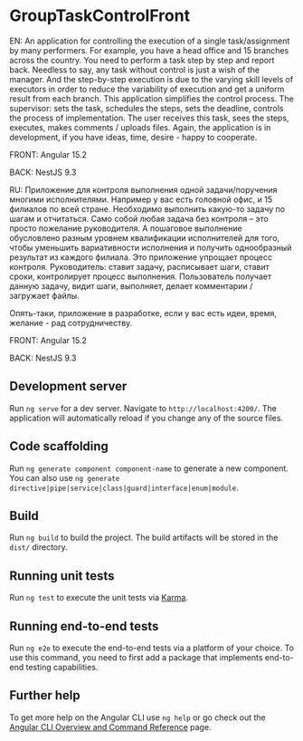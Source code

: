 # GroupTaskControlFront

EN:
An application for controlling the execution of a single task/assignment by many performers.
For example, you have a head office and 15 branches across the country. You need to perform a task step by step and report back. Needless to say, any task without control is just a wish of the manager. And the step-by-step execution is due to the varying skill levels of executors in order to reduce the variability of execution and get a uniform result from each branch.
This application simplifies the control process.
The supervisor: sets the task, schedules the steps, sets the deadline, controls the process of implementation.
The user receives this task, sees the steps, executes, makes comments / uploads files.
Again, the application is in development, if you have ideas, time, desire - happy to cooperate.

FRONT: Angular 15.2

BACK: NestJS 9.3


RU:
Приложение для контроля выполнения одной задачи/поручения многими исполнителями.
Например у вас есть головной офис, и 15 филиалов по всей стране. Необходимо выполнить какую-то задачу по шагам и отчитаться. Само собой любая задача без контроля – это просто пожелание руководителя. А пошаговое выполнение обусловлено разным уровнем квалификации исполнителей для того, чтобы уменьшить вариативности исполнения и получить однообразный результат из каждого филиала.
Это приложение упрощает процесс контроля.
Руководитель: ставит задачу, расписывает шаги, ставит сроки, контролирует процесс выполнения.
Пользователь получает данную задачу, видит шаги, выполняет, делает комментарии / загружает файлы.

Опять-таки, приложение в разработке, если у вас есть идеи, время, желание - рад сотрудничеству.

FRONT: Angular 15.2

BACK: NestJS 9.3

## Development server

Run `ng serve` for a dev server. Navigate to `http://localhost:4200/`. The application will automatically reload if you change any of the source files.

## Code scaffolding

Run `ng generate component component-name` to generate a new component. You can also use `ng generate directive|pipe|service|class|guard|interface|enum|module`.

## Build

Run `ng build` to build the project. The build artifacts will be stored in the `dist/` directory.

## Running unit tests

Run `ng test` to execute the unit tests via [Karma](https://karma-runner.github.io).

## Running end-to-end tests

Run `ng e2e` to execute the end-to-end tests via a platform of your choice. To use this command, you need to first add a package that implements end-to-end testing capabilities.

## Further help

To get more help on the Angular CLI use `ng help` or go check out the [Angular CLI Overview and Command Reference](https://angular.io/cli) page.
